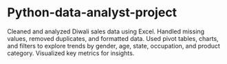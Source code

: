 # Python-data-analyst-project
Cleaned and analyzed Diwali sales data using Excel. Handled missing values, removed duplicates, and formatted data. Used pivot tables, charts, and filters to explore trends by gender, age, state, occupation, and product category. Visualized key metrics for insights.
